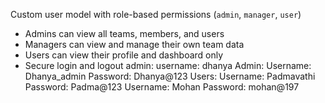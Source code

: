 Custom user model with role-based permissions (`admin`, `manager`, `user`)
- Admins can view all teams, members, and users
- Managers can view and manage their own team data
- Users can view their profile and dashboard only
- Secure login and logout
admin:
username: dhanya
Admin:
Username: Dhanya_admin
Password: Dhanya@123
Users:
Username: Padmavathi
Password: Padma@123
Username: Mohan
Password: mohan@197
